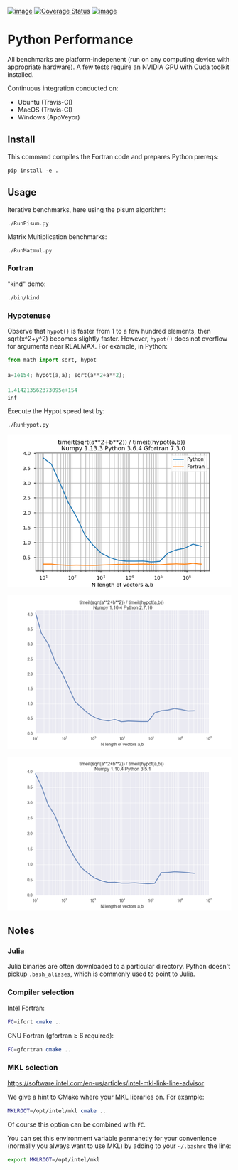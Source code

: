 [![image](https://travis-ci.org/scivision/python-performance.svg?branch=master)](https://travis-ci.org/scivision/python-performance)
[![Coverage Status](https://coveralls.io/repos/github/scivision/python-performance/badge.svg?branch=master)](https://coveralls.io/github/scivision/python-performance?branch=master)
[![image](https://ci.appveyor.com/api/projects/status/ofqahr0voj4bvmxw?svg=true)](https://ci.appveyor.com/project/scivision/python-performance)

# Python Performance

All benchmarks are platform-indepenent (run on any computing device with appropriate hardware). 
A few tests require an NVIDIA GPU with Cuda toolkit installed.

Continuous integration conducted on:

-   Ubuntu (Travis-CI)
-   MacOS (Travis-CI)
-   Windows (AppVeyor)



## Install

This command compiles the Fortran code and prepares Python prereqs:

    pip install -e .

## Usage

Iterative benchmarks, here using the pisum algorithm:

    ./RunPisum.py

Matrix Multiplication benchmarks:

    ./RunMatmul.py

### Fortran

"kind" demo:

    ./bin/kind

### Hypotenuse

Observe that `hypot()` is faster from 1 to a few hundred elements, then
sqrt(x^2+y^2) becomes slightly faster. However, `hypot()` does not
overflow for arguments near REALMAX. For example, in Python:

```python
from math import sqrt, hypot

a=1e154; hypot(a,a); sqrt(a**2+a**2); 

1.414213562373095e+154
inf
```

Execute the Hypot speed test by:

    ./RunHypot.py

![Python 3.6 hypot() vs rsq()](tests/py36hypot.png)

![Python 2.7 hypot() vs rsq()](tests/py27hypot.png)

![Python 3.5 hypot() vs rsq()](tests/py35hypot.png)

## Notes

### Julia

Julia binaries are often downloaded to a particular directory. 
Python doesn't pickup `.bash_aliases`, which is commonly used to point to Julia.

### Compiler selection

Intel Fortran:
```sh
FC=ifort cmake ..
```
GNU Fortran (gfortran &ge; 6 required):
```sh
FC=gfortran cmake ..
```

### MKL selection

https://software.intel.com/en-us/articles/intel-mkl-link-line-advisor

We give a hint to CMake where your MKL libraries on. 
For example:
```sh
MKLROOT=/opt/intel/mkl cmake ..
```
Of course this option can be combined with `FC`.

You can set this environment variable permanetly for your convenience
(normally you always want to use MKL) by adding to your `~/.bashrc` the
line:
```sh
export MKLROOT=/opt/intel/mkl
```
